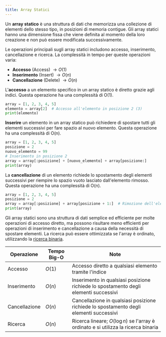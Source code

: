 ```yaml
---
title: Array Statici
---
```


Un **array statico** è una struttura di dati che memorizza una collezione di elementi dello stesso tipo, in posizioni di memoria contigue. Gli array statici hanno una dimensione fissa che viene definita al momento della loro creazione e non può essere modificata successivamente.

Le operazioni principali sugli array statici includono accesso, inserimento, cancellazione e ricerca. La complessità in tempo per queste operazioni varia:

- **Accesso** (Access) $\rightarrow O(1)$
- **Inserimento** (Insert) $\rightarrow O(n)$
- **Cancellazione** (Delete) $\rightarrow O(n)$

L'**accesso** a un elemento specifico in un array statico è diretto grazie agli indici. Questa operazione ha una complessità di O(1).

```python
array = [1, 2, 3, 4, 5]
elemento = array[2]  # Accesso all'elemento in posizione 2 (3)
print(elemento)
```

**Inserire** un elemento in un array statico può richiedere di spostare tutti gli elementi successivi per fare spazio al nuovo elemento. Questa operazione ha una complessità di O(n).

```python
array = [1, 2, 3, 4, 5]
posizione = 2
nuovo_elemento = 99
# Inserimento in posizione 2
array = array[:posizione] + [nuovo_elemento] + array[posizione:]
print(array)
```

La **cancellazione** di un elemento richiede lo spostamento degli elementi successivi per riempire lo spazio vuoto lasciato dall'elemento rimosso. Questa operazione ha una complessità di O(n).

```python
array = [1, 2, 3, 4, 5]
posizione = 2
array = array[:posizione] + array[posizione + 1:]  # Rimozione dell'elemento in posizione 2
print(array)
```

Gli array statici sono una struttura di dati semplice ed efficiente per molte operazioni di accesso diretto, ma possono risultare meno efficienti per operazioni di inserimento e cancellazione a causa della necessità di spostare elementi. La ricerca può essere ottimizzata se l'array è ordinato, utilizzando la [ricerca binaria](#binary-search).

| Operazione    | Tempo Big-O | Note                                                                                  |
| ------------- | ----------- | ------------------------------------------------------------------------------------- |
| Accesso       | $O(1)$      | Accesso diretto a qualsiasi elemento tramite l'indice                                 |
| Inserimento   | $O(n)$      | Inserimento in qualsiasi posizione richiede lo spostamento degli elementi successivi  |
| Cancellazione | $O(n)$      | Cancellazione in qualsiasi posizione richiede lo spostamento degli elementi successivi|
| Ricerca       | $O(n)$      | Ricerca lineare; $O(\log n)$ se l'array è ordinato e si utilizza la ricerca binaria   |
